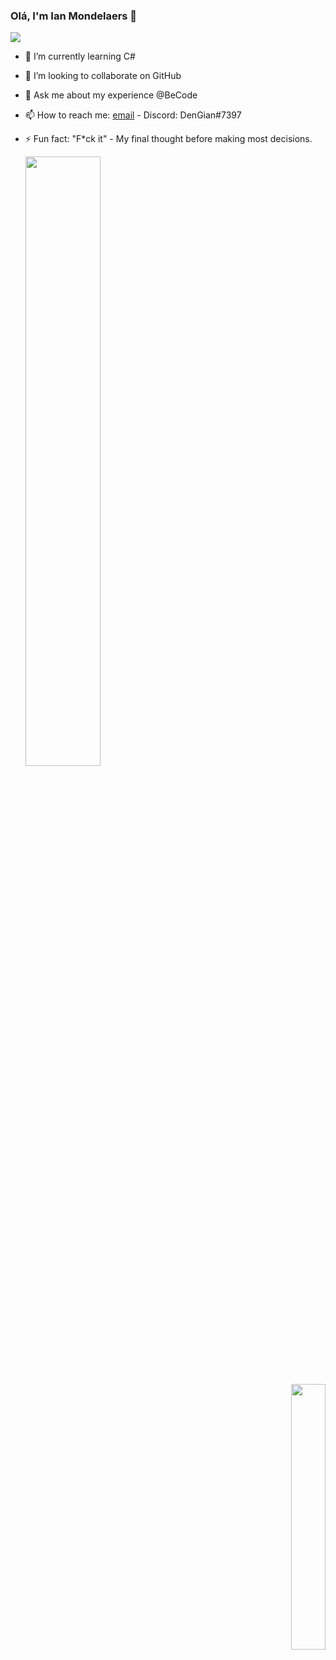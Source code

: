 ### Olá, I'm Ian Mondelaers 👋

<img src="https://github-readme-stats.vercel.app/api?username=DenGian&&show_icons=true&title_color=ffffff&icon_color=0c22f0&text_color=ffffff&bg_color=191919">

<!-- 🔭 I’m currently working on ...-->
- 🌱 I’m currently learning C#
- 👯 I’m looking to collaborate on GitHub 
- 💬 Ask me about my experience @BeCode
- 📫 How to reach me: [email](mondelaers.ian@gmail.com) - Discord: DenGian#7397
- ⚡ Fun fact: "F*ck it" - My final thought before making most decisions.


  <img 
    width="50%"
    src="http://github-readme-streak-stats.herokuapp.com?user=DenGian&border=e4e2e2&theme=radical" /> 
<p align="right">
 <img width="33%" src="https://github-readme-stats.vercel.app/api/top-langs/?username=DenGian&layout=compact&theme=radical" /> 
</p>
